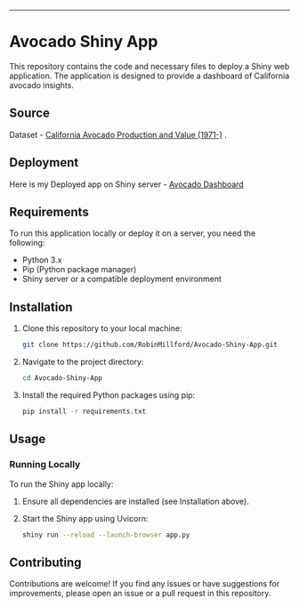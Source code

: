 

---

# Avocado Shiny App

This repository contains the code and necessary files to deploy a Shiny web application. The application is designed to provide a dashboard of California avocado insights.

## Source

Dataset - [California Avocado Production and Value (1971-)](https://www.kaggle.com/datasets/yaminh/california-avocado-production-and-value-1971/) . 

## Deployment

Here is my Deployed app on Shiny server - [Avocado Dashboard](https://robinmillford.shinyapps.io/avocado-app/)

## Requirements

To run this application locally or deploy it on a server, you need the following:

- Python 3.x
- Pip (Python package manager)
- Shiny server or a compatible deployment environment

## Installation

1. Clone this repository to your local machine:

   ```bash
   git clone https://github.com/RobinMillford/Avocado-Shiny-App.git
   ```

2. Navigate to the project directory:

   ```bash
   cd Avocado-Shiny-App
   ```

3. Install the required Python packages using pip:

   ```bash
   pip install -r requirements.txt
   ```

## Usage

### Running Locally

To run the Shiny app locally:

1. Ensure all dependencies are installed (see Installation above).
   
2. Start the Shiny app using Uvicorn:

   ```bash
   shiny run --reload --launch-browser app.py 
   ```
   
## Contributing

Contributions are welcome! If you find any issues or have suggestions for improvements, please open an issue or a pull request in this repository.
